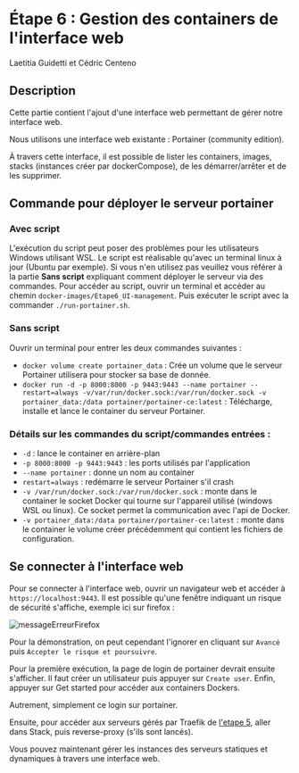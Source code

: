 # Étape 6 : Gestion des containers de l'interface web
Laetitia Guidetti et Cédric Centeno

## Description

Cette partie contient l'ajout d'une interface web permettant de gérer notre 
interface web.

Nous utilisons une interface web existante : 
Portainer (community edition).

À travers cette interface, il est possible de lister les containers, images, 
stacks (instances créer par dockerCompose), de les démarrer/arrêter et de les 
supprimer.


## Commande pour déployer le serveur portainer
### Avec script

L'exécution du script peut poser des problèmes pour les utilisateurs 
Windows utilisant WSL. Le script est réalisable qu'avec un terminal linux à jour
(Ubuntu par exemple). Si vous n'en utilisez pas veuillez vous référer à la partie **Sans script**
expliquant comment déployer le serveur via des commandes.
Pour accéder au script, ouvrir un terminal et accéder au chemin 
```docker-images/Etape6_UI-management```. Puis exécuter le script avec la 
commander ```./run-portainer.sh```.

### Sans script
Ouvrir un terminal pour entrer les deux commandes suivantes :
- ```docker volume create portainer_data``` : Crée un volume que le serveur 
  Portainer utilisera pour stocker sa base de donnée.
- ```docker run -d -p 8000:8000 -p 9443:9443 --name portainer --restart=always -v/var/run/docker.sock:/var/run/docker.sock -v portainer_data:/data portainer/portainer-ce:latest``` : Télécharge, installe et lance le container du 
  serveur Portainer.

### Détails sur les commandes du script/commandes entrées :
  - ```-d``` : lance le container en arrière-plan
  - ```-p 8000:8000 -p 9443:9443``` : les ports utilisés par l'application
  - ```--name portainer``` : donne un nom au container
  - ```restart=always``` : redémarre le serveur Portainer s'il crash
  - ```-v /var/run/docker.sock:/var/run/docker.sock``` : monte dans le container le 
    socket Docker qui tourne sur l'appareil utilisé (windows WSL ou linux). Ce socket permet la 
    communication avec l'api de Docker.
  - ```-v portainer_data:/data portainer/portainer-ce:latest``` : monte dans le 
    container le volume créer précédemment qui contient les fichiers de configuration.

## Se connecter à l'interface web
Pour se connecter à l'interface web, ouvrir un navigateur web et accéder à 
```https://localhost:9443```. Il est possible qu'une fenêtre indiquant un risque 
de sécurité s'affiche, exemple ici sur firefox :

![messageErreurFirefox](readmeFiles/Etape6_avertissement_navigateur.jpg)

Pour la démonstration, on peut cependant l'ignorer en cliquant sur ```Avancé``` puis 
```Accepter le risque et poursuivre```.

Pour la première exécution, la page de login de portainer devrait ensuite s'afficher.
Il faut créer un utilisateur puis appuyer sur ```Create user```. Enfin, appuyer sur 
Get started pour accéder aux containers Dockers. 


Autrement, simplement ce login sur portainer.

Ensuite, pour accéder aux serveurs gérés par Traefik de [l'etape 5](readmeEtape5.md), aller dans Stack, puis reverse-proxy
(s'ils sont lancés).

Vous pouvez maintenant gérer les instances des serveurs statiques et dynamiques à 
travers une interface web.



